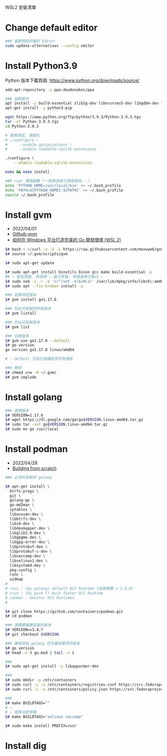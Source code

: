WSL2 安裝清單

# Change default editor

```bash
### 變更預設的偏好 Editor
sudo update-alternatives --config editor
```

# Install Python3.9

Python 版本下載頁面: https://www.python.org/downloads/source/

```sh
add-apt-repository -y ppa:deadsnakes/ppa

### 相關套件
apt install -y build-essential zlib1g-dev libncurses5-dev libgdbm-dev libnss3-dev libssl-dev libreadline-dev libffi-dev libsqlite3-dev wget libbz2-dev
apt-get install -y python3-pip

wget https://www.python.org/ftp/python/3.9.3/Python-3.9.3.tgz
tar -xf Python-3.9.3.tgz
cd Python-3.9.3

# 會做測試, 跑超久
# ./configure \
#     --enable-optimizations \
#     --enable-loadable-sqlite-extensions

./configure \
    --enable-loadable-sqlite-extensions

make && make install

### root 環境變數 (一般使用者可直接使用...)
echo 'PYTHON_HOME=/usr/local/bin' >> ~/.bash_profile
echo 'PATH=${PYTHON_HOME}:${PATH}' >> ~/.bash_profile
source ~/.bash_profile
```



# Install gvm

- 2022/04/01
- [Github-gvm](https://github.com/moovweb/gvm)
- [如何在 Windows 平台打造完美的 Go 開發環境 (WSL 2)](https://blog.miniasp.com/post/2020/07/27/Build-Golang-Dev-Box-in-Windows)

```bash
$# bash < <(curl -s -S -L https://raw.githubusercontent.com/moovweb/gvm/master/binscripts/gvm-installer)
$# source ~/.gvm/scripts/gvm

$# sudo apt-get update

$# sudo apt-get install binutils bison gcc make build-essential -y
## ↑ 若有問題, 則使用 ↓ 進行修復, 修復後再次執行 ↑
$# sudo sed -i -r -e 's/^(set -e)$/#\1/' /var/lib/dpkg/info/libc6\:amd64.postinst
$# sudo apt --fix-broken install -y

### 安裝特定版本
$# gvm install go1.17.8

### 列出可安裝的所有版本
$# gvm listall

### 列出已安裝版本
$# gvm list

### 切換版本
$# gvm use go1.17.8 --default
$# go version
go version go1.17.8 linux/amd64

# --default 可自行選擇是否作為預設

### 移除
$# chmod u+w -R ~/.gvm/
$# gvm implode
```


# Install golang

```bash
### 選擇版本
$# VERSION=1.17.9
$# wget https://dl.google.com/go/go$VERSION.linux-amd64.tar.gz
$# sudo tar -xvf go$VERSION.linux-amd64.tar.gz
$# sudo mv go /usr/local
```

# Install podman

- 2022/04/28
- [Building from scratch](https://podman.io/getting-started/installation#building-from-scratch)

```bash
### 必須先安裝好 golang

$# apt-get install \
  btrfs-progs \
  git \
  golang-go \
  go-md2man \
  iptables \
  libassuan-dev \
  libbtrfs-dev \
  libc6-dev \
  libdevmapper-dev \
  libglib2.0-dev \
  libgpgme-dev \
  libgpg-error-dev \
  libprotobuf-dev \
  libprotobuf-c-dev \
  libseccomp-dev \
  libselinux1-dev \
  libsystemd-dev \
  pkg-config \
  runc \
  uidmap
#
# runc : (by golang) default OCI Runtime (起碼需要 > 1.0.0)
# crun : (by pure C) much faster OCI Runtime
# conmon : monitor OCI Runtimes
# 

$# git clone https://github.com/containers/podman.git
$# cd podman

### 選擇要編譯安裝的版本
$# VERSION=v3.4.7
$# git checkout $VERSION

### 確保目前 golang 符合最低要求的版本
$# go version
$# head -n 3 go.mod | tail -n 1

###
$# sudo apt-get install -y libapparmor-dev

###
$# sudo mkdir -p /etc/containers
$# sudo curl -L -o /etc/containers/registries.conf https://src.fedoraproject.org/rpms/containers-common/raw/main/f/registries.conf
$# sudo curl -L -o /etc/containers/policy.json https://src.fedoraproject.org/rpms/containers-common/raw/main/f/default-policy.json

###
$# make BUILDTAGS=""
# ↑
# ↓ 視情況使用囉
$# make BUILDTAGS="selinux seccomp"

$# sudo make install PREFIX=/usr
```


# Install dig

```bash

```